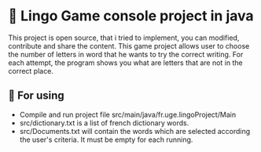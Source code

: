# 🚀 Lingo Game console project in java

This project is open source, that i tried to implement, you can modified, contribute and share the content.
This game project allows user to choose the number of letters in word that he wants to try the correct writing.
For each attempt, the program shows you what are letters that are not in the correct place.

## 🎯 For using
- Compile and run project file src/main/java/fr.uge.lingoProject/Main
- src/dictionary.txt is a list of french dictionary words.
- src/Documents.txt will contain the words which are selected according the user's criteria. It must be empty for each running.


